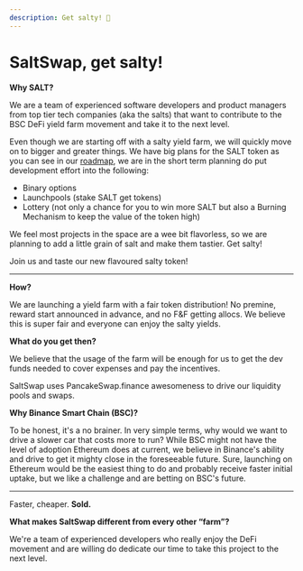 ```yaml
---
description: Get salty! 🧂
---
```


# SaltSwap, get salty!

**Why SALT?**

We are a team of experienced software developers and product managers from top tier tech companies (aka the salts) that want to contribute to the BSC DeFi yield farm movement and take it to the next level.

Even though we are starting off with a salty yield farm, we will quickly move on to bigger and greater things. We have big plans for the SALT token as you can see in our [roadmap](roadmap.md), we are in the short term planning do put development effort into the following:

- Binary options
- Launchpools (stake SALT get tokens)
- Lottery (not only a chance for you to win more SALT but also a Burning Mechanism to keep the value of the token high)

We feel most projects in the space are a wee bit flavorless, so we are planning to add a little grain of salt and make them tastier. Get salty!

Join us and taste our new flavoured salty token!

---

**How?**

We are launching a yield farm with a fair token distribution! No premine, reward start announced in advance, and no F&F getting allocs. We believe this is super fair and everyone can enjoy the salty yields.

**What do you get then?**

We believe that the usage of the farm will be enough for us to get the dev funds needed to cover expenses and pay the incentives.

SaltSwap uses PancakeSwap.finance awesomeness to drive our liquidity pools and swaps.

**Why Binance Smart Chain \(BSC\)?**

To be honest, it's a no brainer. In very simple terms, why would we want to drive a slower car that costs more to run? While BSC might not have the level of adoption Ethereum does at current, we believe in Binance's ability and drive to get it mighty close in the foreseeable future. Sure, launching on Ethereum would be the easiest thing to do and probably receive faster initial uptake, but we like a challenge and are betting on BSC's future.

---

Faster, cheaper. **Sold.**

**What makes SaltSwap different from every other “farm”?**

We're a team of experienced developers who really enjoy the DeFi movement and are willing do dedicate our time to take this project to the next level.
